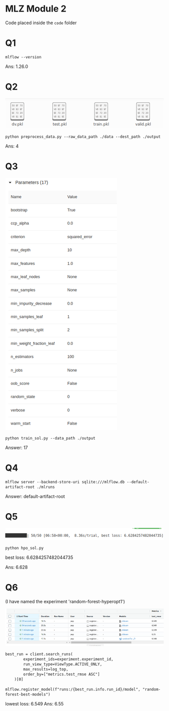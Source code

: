 # MLZ Module 2

Code placed inside the `code` folder


# Q1

```
mlflow --version 
```

Ans: 1.26.0

# Q2

![](./img/q2.png)

```
python preprocess_data.py --raw_data_path ./data --dest_path ./output
```

Ans: 4

# Q3

![](./img/q3.png)

```
python train_sol.py --data_path ./output
```
Answer: 17


# Q4

```
mlflow server --backend-store-uri sqlite:///mlflow.db --default-artifact-root ./mlruns
```
Answer: default-artifact-root


# Q5

![](./img/q5.png)

```
python hpo_sol.py
```

best loss: 6.6284257482044735

Ans: 6.628


# Q6

(I have named the experiment 'random-forest-hyperopt1')

![](./img/q6.png)

```
best_run = client.search_runs(
        experiment_ids=experiment.experiment_id,
        run_view_type=ViewType.ACTIVE_ONLY,
        max_results=log_top,
        order_by=["metrics.test_rmse ASC"]
    )[0]
    
mlflow.register_model(f"runs:/{best_run.info.run_id}/model", "random-forest-best-models")
```

lowest loss: 6.549
Ans: 6.55
